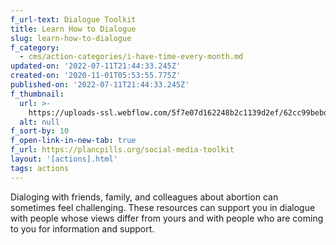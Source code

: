 ```yaml
---
f_url-text: Dialogue Toolkit
title: Learn How to Dialogue
slug: learn-how-to-dialogue
f_category:
  - cms/action-categories/i-have-time-every-month.md
updated-on: '2022-07-11T21:44:33.245Z'
created-on: '2020-11-01T05:53:55.775Z'
published-on: '2022-07-11T21:44:33.245Z'
f_thumbnail:
  url: >-
    https://uploads-ssl.webflow.com/5f7e07d162248b2c1139d2ef/62cc99bebdc65ca13da1dc8c_Dialogue-small.jpg
  alt: null
f_sort-by: 10
f_open-link-in-new-tab: true
f_url: https://plancpills.org/social-media-toolkit
layout: '[actions].html'
tags: actions
---
```


Dialoging with friends, family, and colleagues about abortion can sometimes feel challenging. These resources can support you in dialogue with people whose views differ from yours and with people who are coming to you for information and support.
